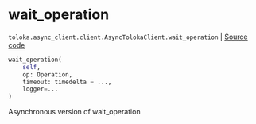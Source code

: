 # wait_operation
`toloka.async_client.client.AsyncTolokaClient.wait_operation` | [Source code](https://github.com/Toloka/toloka-kit/blob/v0.1.25/src/async_client/client.py#L35)

```python
wait_operation(
    self,
    op: Operation,
    timeout: timedelta = ...,
    logger=...
)
```

Asynchronous version of wait_operation

